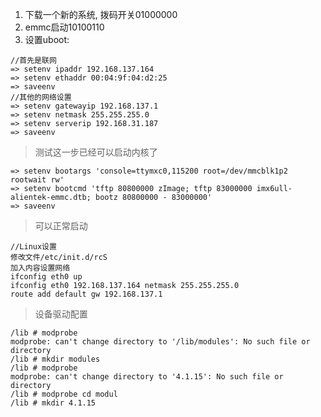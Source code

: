 1.   下载一个新的系统, 拨码开关01000000
2.   emmc启动10100110
3.   设置uboot:

```
//首先是联网
=> setenv ipaddr 192.168.137.164
=> setenv ethaddr 00:04:9f:04:d2:25
=> saveenv
//其他的网络设置
=> setenv gatewayip 192.168.137.1
=> setenv netmask 255.255.255.0  
=> setenv serverip 192.168.31.187
=> saveenv
```

>   测试这一步已经可以启动内核了

```
=> setenv bootargs 'console=ttymxc0,115200 root=/dev/mmcblk1p2 rootwait rw'
=> setenv bootcmd 'tftp 80800000 zImage; tftp 83000000 imx6ull-alientek-emmc.dtb; bootz 80800000 - 83000000'
=> saveenv
```

>   可以正常启动

```
//Linux设置
修改文件/etc/init.d/rcS
加入内容设置网络
ifconfig eth0 up
ifconfig eth0 192.168.137.164 netmask 255.255.255.0
route add default gw 192.168.137.1
```

>   设备驱动配置

```
/lib # modprobe 
modprobe: can't change directory to '/lib/modules': No such file or directory
/lib # mkdir modules
/lib # modprobe 
modprobe: can't change directory to '4.1.15': No such file or directory
/lib # modprobe cd modul
/lib # mkdir 4.1.15
```



